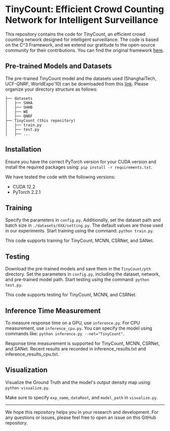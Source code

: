# TinyCount: Efficient Crowd Counting Network for Intelligent Surveillance

This repository contains the code for TinyCount, an efficient crowd counting network designed for intelligent surveillance. The code is based on the C^3 Framework, and we extend our gratitude to the open-source community for their contributions. You can find the original framework [here](https://github.com/gjy3035/C-3-Framework).

## Pre-trained Models and Datasets

The pre-trained TinyCount model and the datasets used (ShanghaiTech, UCF-QNRF, WorldExpo'10) can be downloaded from this [link](https://drive.google.com/drive/folders/1dSrFRwqggoSdfMJMI7tLbdluFIDHOnNF?usp=drive_link). Please organize your directory structure as follows:

```(Your workspace)
├── datasets  
│   ├── SHHA  
│   ├── SHHB  
│   ├── WE  
│   ├── QNRF  
├── TinyCount (this repository)  
│   ├── train.py  
│   ├── test.py  
│   ├── ...
```

## Installation

Ensure you have the correct PyTorch version for your CUDA version and install the required packages using: `pip install -r requirements.txt`.


We have tested the code with the following versions:

- CUDA 12.2
- PyTorch 2.2.1

## Training

Specify the parameters in `config.py`. Additionally, set the dataset path and batch size in `./datasets/XXX/setting.py`. The default values are those used in our experiments. Start training using the command: `python train.py`.

This code supports training for TinyCount, MCNN, CSRNet, and SANet.

## Testing

Download the pre-trained models and save them in the `TinyCount/pth` directory. Set the parameters in `config.py`, including the dataset, network, and pre-trained model path. Start testing using the command: `python test.py`.

This code supports testing for TinyCount, MCNN, and CSRNet.

## Inference Time Measurement

To measure response time on a GPU, use `inference.py`. For CPU measurement, use `inference_cpu.py`. You can specify the model using commands like: `python inference.py --net="TinyCount"`.

Response time measurement is supported for TinyCount, MCNN, CSRNet, and SANet. Recent results are recorded in inference_results.txt and inference_results_cpu.txt.

## Visualization

Visualize the Ground Truth and the model's output density map using: `python visualize.py`.

Make sure to specify `exp_name`, `dataRoot`, and `model_path` in `visualize.py`.

---

We hope this repository helps you in your research and development. For any questions or issues, please feel free to open an issue on this GitHub repository.
